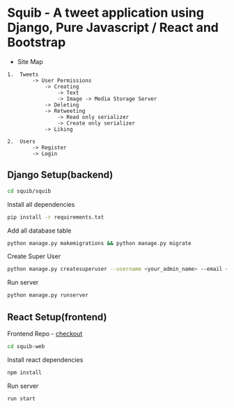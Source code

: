 # Squib - A tweet application using Django, Pure Javascript / React and Bootstrap


- Site Map
```
1.  Tweets
        -> User Permissions
            -> Creating
                -> Text
                -> Image -> Media Storage Server
            -> Deleting
            -> Retweeting
                -> Read only serializer
                -> Create only serializer
            -> Liking

2.  Users
        -> Register
        -> Login
```

## Django Setup(backend)
```bash
cd squib/squib
```

Install all dependencies
```bash
pip install -r requirements.txt
```

Add all database table
```bash
python manage.py makemigrations && python manage.py migrate 
```

Create Super User
```bash
python manage.py createsuperuser --username <your_admin_name> --email <email@example.com>
```

Run server
```bash
python manage.py runserver
```

## React Setup(frontend)
Frontend Repo - [checkout](https://github.com/shyanukant/squib-web)
```bash
cd squib-web
```

Install react dependencies
```bash
npm install
```
Run server
```bash
run start
```
